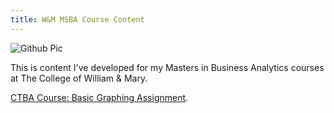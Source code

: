 ```yaml
---
title: W&M MSBA Course Content
---
```


![Github Pic](githubpic1)

This is content I've developed for my Masters in Business Analytics courses at The College of William & Mary. 

[CTBA Course: Basic Graphing Assignment](/M2GraphingHW/index.md).

